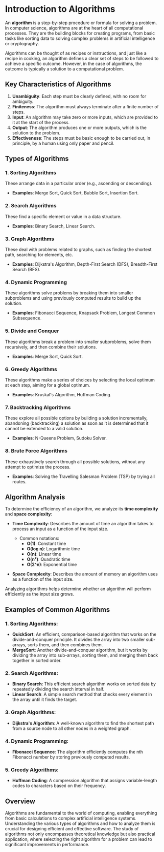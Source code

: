 # Introduction to Algorithms

An **algorithm** is a step-by-step procedure or formula for solving a problem. In computer science, algorithms are at the heart of all computational processes. They are the building blocks for creating programs, from basic tasks like sorting data to solving complex problems in artificial intelligence or cryptography.

Algorithms can be thought of as recipes or instructions, and just like a recipe in cooking, an algorithm defines a clear set of steps to be followed to achieve a specific outcome. However, in the case of algorithms, the outcome is typically a solution to a computational problem.

## Key Characteristics of Algorithms

1. **Unambiguity**: Each step must be clearly defined, with no room for ambiguity.
2. **Finiteness**: The algorithm must always terminate after a finite number of steps.
3. **Input**: An algorithm may take zero or more inputs, which are provided to it at the start of the process.
4. **Output**: The algorithm produces one or more outputs, which is the solution to the problem.
5. **Effectiveness**: The steps must be basic enough to be carried out, in principle, by a human using only paper and pencil.

## Types of Algorithms

### 1. Sorting Algorithms
These arrange data in a particular order (e.g., ascending or descending).
- **Examples**: Merge Sort, Quick Sort, Bubble Sort, Insertion Sort.

### 2. Search Algorithms
These find a specific element or value in a data structure.
- **Examples**: Binary Search, Linear Search.

### 3. Graph Algorithms
These deal with problems related to graphs, such as finding the shortest path, searching for elements, etc.
- **Examples**: Dijkstra's Algorithm, Depth-First Search (DFS), Breadth-First Search (BFS).

### 4. Dynamic Programming
These algorithms solve problems by breaking them into smaller subproblems and using previously computed results to build up the solution.
- **Examples**: Fibonacci Sequence, Knapsack Problem, Longest Common Subsequence.

### 5. Divide and Conquer
These algorithms break a problem into smaller subproblems, solve them recursively, and then combine their solutions.
- **Examples**: Merge Sort, Quick Sort.

### 6. Greedy Algorithms
These algorithms make a series of choices by selecting the local optimum at each step, aiming for a global optimum.
- **Examples**: Kruskal's Algorithm, Huffman Coding.

### 7. Backtracking Algorithms
These explore all possible options by building a solution incrementally, abandoning (backtracking) a solution as soon as it is determined that it cannot be extended to a valid solution.
- **Examples**: N-Queens Problem, Sudoku Solver.

### 8. Brute Force Algorithms
These exhaustively search through all possible solutions, without any attempt to optimize the process.
- **Examples**: Solving the Travelling Salesman Problem (TSP) by trying all routes.

## Algorithm Analysis

To determine the efficiency of an algorithm, we analyze its **time complexity** and **space complexity**:

- **Time Complexity**: Describes the amount of time an algorithm takes to process an input as a function of the input size.
  - Common notations:
    - **O(1)**: Constant time
    - **O(log n)**: Logarithmic time
    - **O(n)**: Linear time
    - **O(n²)**: Quadratic time
    - **O(2^n)**: Exponential time

- **Space Complexity**: Describes the amount of memory an algorithm uses as a function of the input size.

Analyzing algorithms helps determine whether an algorithm will perform efficiently as the input size grows.

## Examples of Common Algorithms

### 1. Sorting Algorithms:
- **QuickSort**: An efficient, comparison-based algorithm that works on the divide-and-conquer principle. It divides the array into two smaller sub-arrays, sorts them, and then combines them.
- **MergeSort**: Another divide-and-conquer algorithm, but it works by dividing the array into sub-arrays, sorting them, and merging them back together in sorted order.

### 2. Search Algorithms:
- **Binary Search**: This efficient search algorithm works on sorted data by repeatedly dividing the search interval in half.
- **Linear Search**: A simple search method that checks every element in the array until it finds the target.

### 3. Graph Algorithms:
- **Dijkstra's Algorithm**: A well-known algorithm to find the shortest path from a source node to all other nodes in a weighted graph.

### 4. Dynamic Programming:
- **Fibonacci Sequence**: The algorithm efficiently computes the nth Fibonacci number by storing previously computed results.

### 5. Greedy Algorithms:
- **Huffman Coding**: A compression algorithm that assigns variable-length codes to characters based on their frequency.

## Overview

Algorithms are fundamental to the world of computing, enabling everything from basic calculations to complex artificial intelligence systems. Understanding the various types of algorithms and how to analyze them is crucial for designing efficient and effective software. The study of algorithms not only encompasses theoretical knowledge but also practical application, where selecting the right algorithm for a problem can lead to significant improvements in performance.


